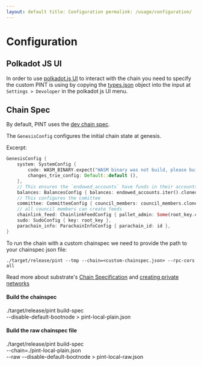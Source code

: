 ```yaml
---
layout: default title: Configuration permalink: /usage/configuration/
---
```


# Configuration

## Polkadot JS UI

In order to use [polkadot.js UI](https://polkadot.js.org/apps/#/explorer) to interact with the chain you need to specify
the custom PINT is using by copying the [types.json](../../resources/types.json) object into the input
at `Settings > Devoloper` in the polkadot js UI menu.

## Chain Spec

By default, PINT uses the [dev chain spec](../../node/src/chain_spec/dev.rs).

The `GenesisConfig` configures the initial chain state at genesis.

Excerpt:

```rust
GenesisConfig {
    system: SystemConfig {
        code: WASM_BINARY.expect("WASM binary was not build, please build it!").to_vec(),
        changes_trie_config: Default::default (),
    },
    // This ensures the `endowed_accounts` have funds in their accounts
    balances: BalancesConfig { balances: endowed_accounts.iter().cloned().map( | k| (k, 1 < < 12)).collect() },
    // This configures the comittee
    committee: CommitteeConfig { council_members: council_members.clone(), ..Default::default () },
    // all council members can create feeds
    chainlink_feed: ChainlinkFeedConfig { pallet_admin: Some(root_key.clone()), feed_creators: council_members },
    sudo: SudoConfig { key: root_key },
    parachain_info: ParachainInfoConfig { parachain_id: id },
}
```

To run the chain with a custom chainspec we need to provide the path to your chainspec json file:

```
./target/release/pint --tmp --chain=<custom-chainspec.json> --rpc-cors all
```

Read more about substrate's [Chain Specification](https://substrate.dev/docs/en/knowledgebase/integrate/chain-spec)
and [creating private networks](https://substrate.dev/docs/en/tutorials/start-a-private-network)

#### Build the chainspec

./target/release/pint build-spec \
--disable-default-bootnode > pint-local-plain.json

#### Build the raw chainspec file

./target/release/pint build-spec \
--chain=./pint-local-plain.json \
--raw --disable-default-bootnode > pint-local-raw.json